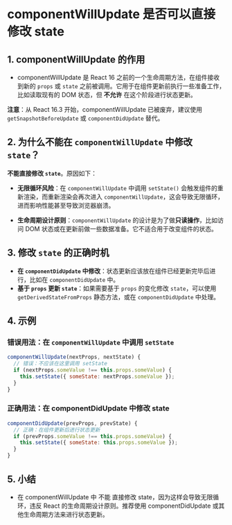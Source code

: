 # componentWillUpdate 是否可以直接修改 state

## 1. componentWillUpdate 的作用

- componentWillUpdate 是 React 16 之前的一个生命周期方法，在组件接收到新的 `props` 或 `state` 之前被调用。它用于在组件更新前执行一些准备工作，比如读取现有的 DOM 状态，但 **不允许** 在这个阶段进行状态更新。

**注意**：从 React 16.3 开始，componentWillUpdate 已被废弃，建议使用 `getSnapshotBeforeUpdate` 或 `componentDidUpdate` 替代。

## 2. 为什么不能在 `componentWillUpdate` 中修改 `state`？

**不能直接修改 `state`**。原因如下：

- **无限循环风险**：在 `componentWillUpdate` 中调用 `setState()` 会触发组件的重新渲染，而重新渲染会再次进入 `componentWillUpdate`，这会导致无限循环，进而影响性能甚至导致浏览器崩溃。

- **生命周期设计原则**：`componentWillUpdate` 的设计是为了做**只读操作**，比如访问 DOM 状态或在更新前做一些数据准备。它不适合用于改变组件的状态。

## 3. 修改 `state` 的正确时机

- **在 `componentDidUpdate` 中修改**：状态更新应该放在组件已经更新完毕后进行，比如在 `componentDidUpdate` 中。
- **基于 `props` 更新 `state`**：如果需要基于 `props` 的变化修改 `state`，可以使用 `getDerivedStateFromProps` 静态方法，或在 `componentDidUpdate` 中处理。

## 4. 示例

### 错误用法：在 `componentWillUpdate` 中调用 `setState`

```javascript
componentWillUpdate(nextProps, nextState) {
  // 错误：不应该在这里调用 setState
  if (nextProps.someValue !== this.props.someValue) {
    this.setState({ someState: nextProps.someValue });
  }
}

```

### 正确用法：在 componentDidUpdate 中修改 state

```js
componentDidUpdate(prevProps, prevState) {
  // 正确：在组件更新后进行状态更新
  if (prevProps.someValue !== this.props.someValue) {
    this.setState({ someState: this.props.someValue });
  }
}

```

## 5. 小结

- 在 componentWillUpdate 中 不能 直接修改 state，因为这样会导致无限循环，违反 React 的生命周期设计原则。推荐使用 componentDidUpdate 或其他生命周期方法来进行状态更新。
